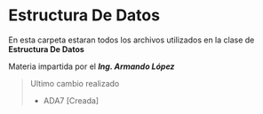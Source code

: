 # Estructura De Datos

En esta carpeta estaran todos los archivos utilizados
en la clase de **Estructura De Datos**

Materia impartida por el ***Ing. Armando López***


>Ultimo cambio realizado
>- ADA7 [Creada]
